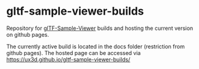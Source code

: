 # gltf-sample-viewer-builds
Repository for [glTF-Sample-Viewer](https://github.com/ux3d/glTF-Sample-Viewer) builds and hosting the current version on github pages.

The currently active build is located in the docs folder (restriction from github pages). The hosted page can be accessed via https://ux3d.github.io/gltf-sample-viewer-builds/